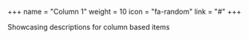 +++
  name = "Column 1"
  weight = 10
  icon = "fa-random"
  link = "#"
+++
 
Showcasing descriptions for column based items
